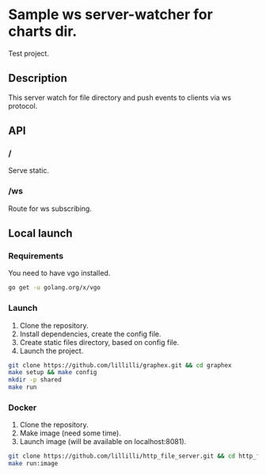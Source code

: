 # Sample ws server-watcher for charts dir.

Test project.

## Description

This server watch for file directory and push events to clients via ws protocol.

## API

### /

Serve static.

### /ws

Route for ws subscribing.

## Local launch

### Requirements

You need to have vgo installed.

```bash
go get -u golang.org/x/vgo
```

### Launch

1. Clone the repository.
2. Install dependencies, create the config file.
3. Create static files directory, based on config file.
4. Launch the project.

```bash
git clone https://github.com/lillilli/graphex.git && cd graphex
make setup && make config
mkdir -p shared
make run
```

### Docker

1. Clone the repository.
2. Make image (need some time).
3. Launch image (will be available on localhost:8081).

```bash
git clone https://github.com/lillilli/http_file_server.git && cd http_file_server
make run:image
```
